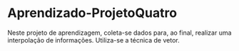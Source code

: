 # Aprendizado-ProjetoQuatro
Neste projeto de aprendizagem, coleta-se dados para, ao final, realizar uma interpolação de informações. Utiliza-se a técnica de vetor.
